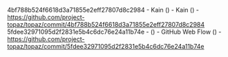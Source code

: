 4bf788b524f6618d3a71855e2eff27807d8c2984 - Kain () - Kain () - https://github.com/project-topaz/topaz/commit/4bf788b524f6618d3a71855e2eff27807d8c2984
5fdee32971095d2f2831e5b4c6dc76e24a11b74e -  () - GitHub Web Flow () - https://github.com/project-topaz/topaz/commit/5fdee32971095d2f2831e5b4c6dc76e24a11b74e
